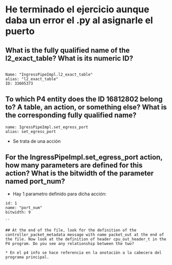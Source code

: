 

# He terminado el ejercicio aunque daba un error el .py al asignarle el puerto

## What is the fully qualified name of the l2_exact_table? What is its numeric ID?

```

Name: "IngressPipeImpl.l2_exact_table"
alias: "l2_exact_table"
ID: 33605373

```

## To which P4 entity does the ID 16812802 belong to? A table, an action, or something else? What is the corresponding fully qualified name?

```
name: IgressPipeImpl.set_egress_port
alias: set_egress_port

```

* Se trata de una acción


## For the IngressPipeImpl.set_egress_port action, how many parameters are defined for this action? What is the bitwidth of the parameter named port_num?

* Hay 1 parametro definido para dicha acción:

```
id: 1
name: "port_num"
bitwidth: 9

``

## At the end of the file, look for the definition of the controller_packet_metadata message with name packet_out at the end of the file. Now look at the definition of header cpu_out_header_t in the P4 program. Do you see any relationship between the two?

* En el p4 info se hace referencia en la anotación a la cabecera del programa principal.

